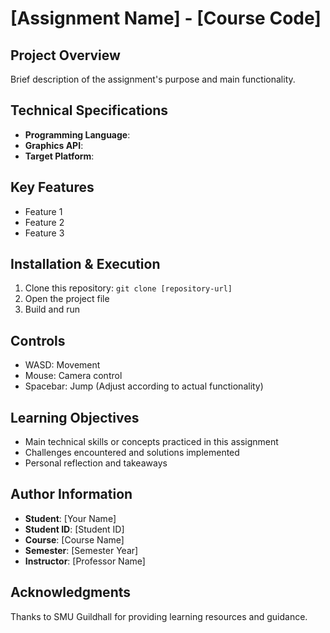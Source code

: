 # [Assignment Name] - [Course Code]

## Project Overview
Brief description of the assignment's purpose and main functionality.

## Technical Specifications
- **Programming Language**:
- **Graphics API**:
- **Target Platform**:

## Key Features
- Feature 1
- Feature 2
- Feature 3

## Installation & Execution
1. Clone this repository: `git clone [repository-url]`
2. Open the project file
3. Build and run

## Controls
- WASD: Movement
- Mouse: Camera control
- Spacebar: Jump
  (Adjust according to actual functionality)

## Learning Objectives
- Main technical skills or concepts practiced in this assignment
- Challenges encountered and solutions implemented
- Personal reflection and takeaways

## Author Information
- **Student**: [Your Name]
- **Student ID**: [Student ID]
- **Course**: [Course Name]
- **Semester**: [Semester Year]
- **Instructor**: [Professor Name]

## Acknowledgments
Thanks to SMU Guildhall for providing learning resources and guidance.